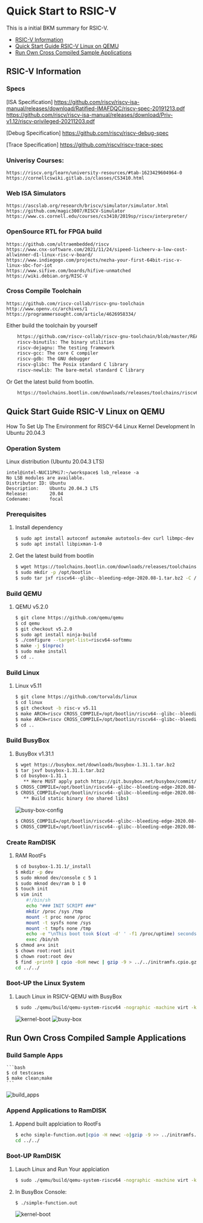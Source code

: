 # Quick Start to RSIC-V
This is a initial BKM summary for RSIC-V.

- [RSIC-V Information](#rsic-v-information)
- [Quick Start Guide RSIC-V Linux on QEMU](#quick-start-guide-rsic-v-linux-on-qemu)
- [Run Own Cross Compiled Sample Applications](#run-own-cross-compiled-sample-applications)

## RSIC-V Information
### Specs
  [ISA Specification] https://github.com/riscv/riscv-isa-manual/releases/download/Ratified-IMAFDQC/riscv-spec-20191213.pdf
	https://github.com/riscv/riscv-isa-manual/releases/download/Priv-v1.12/riscv-privileged-20211203.pdf
  
  [Debug Specification]
	https://github.com/riscv/riscv-debug-spec

  [Trace Specification]
	https://github.com/riscv/riscv-trace-spec
	

### Univerisy Courses:
	https://riscv.org/learn/university-resources/#tab-1623429604964-0
	https://cornellcswiki.gitlab.io/classes/CS3410.html
	
### Web ISA Simulators
	https://ascslab.org/research/briscv/simulator/simulator.html
	https://github.com/magic3007/RISCV-Simulator
	https://www.cs.cornell.edu/courses/cs3410/2019sp/riscv/interpreter/


### OpenSource RTL for FPGA build
	https://github.com/ultraembedded/riscv
	https://www.cnx-software.com/2021/11/24/sipeed-licheerv-a-low-cost-allwinner-d1-linux-risc-v-board/
	https://www.indiegogo.com/projects/nezha-your-first-64bit-risc-v-linux-sbc-for-iot
	https://www.sifive.com/boards/hifive-unmatched
	https://wiki.debian.org/RISC-V
	
### Cross Compile Toolchain
	https://github.com/riscv-collab/riscv-gnu-toolchain
	http://www.openv.cc/archives/1
	https://programmersought.com/article/4626958334/

Either build the toolchain by yourself
```bash
	https://github.com/riscv-collab/riscv-gnu-toolchain/blob/master/README.md
	riscv-binutils: The binary utilities
	riscv-dejagnu: The testing framework
	riscv-gcc: The core C compiler
	riscv-gdb: The GNU debugger
	riscv-glibc: The Posix standard C library
	riscv-newlib: The bare-metal standard C library	
```

Or Get the latest build from bootlin.
```bash
	https://toolchains.bootlin.com/downloads/releases/toolchains/riscv64/tarballs/riscv64--glibc--bleeding-edge-2020.08-1.tar.bz2
```	

## Quick Start Guide RSIC-V Linux on QEMU
How To Set Up The Environment for RISCV-64 Linux Kernel Development In Ubuntu 20.04.3

### Operation System
Linux distribution (Ubuntu 20.04.3 LTS)

	intel@intel-NUC11PHi7:~/workspace$ lsb_release -a
	No LSB modules are available.
	Distributor ID: Ubuntu
	Description:    Ubuntu 20.04.3 LTS
	Release:        20.04
	Codename:       focal


### Prerequisites
1. Install dependency  
	```bash
    $ sudo apt install autoconf automake autotools-dev curl libmpc-dev libmpfr-dev libgmp-dev gawk build-essential bison flex texinfo gperf libtool patchutils bc zlib1g-dev libexpat-dev git
	$ sudo apt install libpixman-1-0
	```
2. Get the latest build from bootlin
	```bash
	$ wget https://toolchains.bootlin.com/downloads/releases/toolchains/riscv64/tarballs/riscv64--glibc--bleeding-edge-2020.08-1.tar.bz2
	$ sudo mkdir -p /opt/bootlin
	$ sudo tar jxf riscv64--glibc--bleeding-edge-2020.08-1.tar.bz2 -C /opt/bootlin/
	```
	
### Build QEMU
1. QEMU v5.2.0
    ```bash
    $ git clone https://github.com/qemu/qemu
	$ cd qemu
	$ git checkout v5.2.0
	$ sudo apt install ninja-build
	$ ./configure --target-list=riscv64-softmmu
	$ make -j $(nproc)
	$ sudo make install
	$ cd ..
    ```
	
### Build Linux
1. Linux v5.11
    ```bash
    $ git clone https://github.com/torvalds/linux
	$ cd linux 
	$ git checkout -b risc-v v5.11
	$ make ARCH=riscv CROSS_COMPILE=/opt/bootlin/riscv64--glibc--bleeding-edge-2020.08-1/bin/riscv64-buildroot-linux-gnu- defconfig
	$ make ARCH=riscv CROSS_COMPILE=/opt/bootlin/riscv64--glibc--bleeding-edge-2020.08-1/bin/riscv64-buildroot-linux-gnu- -j $(nproc)
	$ cd ..
    ```

### Build BusyBox
1. BusyBox v1.31.1
	```bash
    $ wget https://busybox.net/downloads/busybox-1.31.1.tar.bz2
	$ tar jxvf busybox-1.31.1.tar.bz2
	$ cd busybox-1.31.1
	   ** Here MUST apply patch https://git.busybox.net/busybox/commit/?id=d3539be8f27b8cbfdfee460fe08299158f08bcd9 to solve the link error
	$ CROSS_COMPILE=/opt/bootlin/riscv64--glibc--bleeding-edge-2020.08-1/bin/riscv64-buildroot-linux-gnu- make defconfig
	$ CROSS_COMPILE=/opt/bootlin/riscv64--glibc--bleeding-edge-2020.08-1/bin/riscv64-buildroot-linux-gnu- make menuconfig
	   ** Build static binary (no shared libs)
	```	   
	<img src="imgs/busy-box-config.png" alt="busy-box-config" style="zoom: auto;" />
	
	```bash
	$ CROSS_COMPILE=/opt/bootlin/riscv64--glibc--bleeding-edge-2020.08-1/bin/riscv64-buildroot-linux-gnu- make -j $(nproc)
	$ CROSS_COMPILE=/opt/bootlin/riscv64--glibc--bleeding-edge-2020.08-1/bin/riscv64-buildroot-linux-gnu- make install
 
 
### Create RamDISK
1. RAM RootFs
	```bash
    $ cd busybox-1.31.1/_install
	$ mkdir -p dev
	$ sudo mknod dev/console c 5 1
	$ sudo mknod dev/ram b 1 0
	$ touch init
	$ vim init
		#!/bin/sh
		echo "### INIT SCRIPT ###"
		mkdir /proc /sys /tmp
		mount -t proc none /proc
		mount -t sysfs none /sys
		mount -t tmpfs none /tmp
		echo -e "\nThis boot took $(cut -d' ' -f1 /proc/uptime) seconds\n"
		exec /bin/sh
	$ chmod a+x init
	$ chown root:root init
	$ chown root:root dev
	$ find -print0 | cpio -0oH newc | gzip -9 > ../../initramfs.cpio.gz
	cd ../../
    ```

### Boot-UP the Linux System
1. Lauch Linux in RSICV-QEMU with BusyBox 	
	```bash
	$ sudo ./qemu/build/qemu-system-riscv64 -nographic -machine virt -kernel ./linux/arch/riscv/boot/Image -initrd initramfs.cpio.gz -append "root=/dev/vda ro console=ttyS0"
	```
	<img src="imgs/kernel_boot.png" alt="kernel-boot" style="zoom: auto;" />
	
	<img src="imgs/busy-box.png" alt="busy-box" style="zoom: auto;" />
	

## Run Own Cross Compiled Sample Applications

### Build Sample Apps
	```bash
	$ cd testcases
	$ make clean;make
	```
<img src="imgs/build_apps.png" alt="build_apps" style="zoom: auto;" />
	
### Append Applications to RamDISK
1. Append built applciation to RootFs
	```bash
	$ echo simple-function.out|cpio -H newc -o|gzip -9 >> ../initramfs.cpio.gz
	cd ../../
    ```	

### Boot-UP RamDISK
1. Lauch Linux and Run Your applciation	
	```bash
	$ sudo ./qemu/build/qemu-system-riscv64 -nographic -machine virt -kernel ./linux/arch/riscv/boot/Image -initrd initramfs.cpio.gz -append "root=/dev/vda ro console=ttyS0"
	```

2. In BusyBox Console:
	```bash
	$ ./simple-function.out
	```
	<img src="imgs/hello.png" alt="kernel-boot" style="zoom: auto;" />
